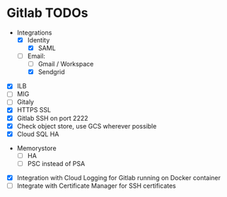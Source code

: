 # Gitlab TODOs

- Integrations
    - [x] Identity
        - [x] SAML
    - [ ] Email:
        - [ ] Gmail / Workspace
        - [x] Sendgrid
- [x] ILB
- [ ] MIG
- [ ] Gitaly
- [x] HTTPS SSL
- [x] Gitlab SSH on port 2222
- [x] Check object store, use GCS wherever possible
- [x] Cloud SQL HA
- Memorystore 
  - [ ] HA
  - [ ] PSC instead of PSA
- [x] Integration with Cloud Logging for Gitlab running on Docker container
- [ ] Integrate with Certificate Manager for SSH certificates
